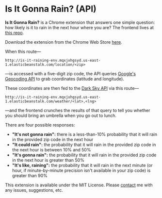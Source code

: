 # Is It Gonna Rain? (API)

__Is It Gonna Rain?__ is a Chrome extension that answers one simple question: how likely is it to rain in the next hour where you are? The frontend lives at [this repo](https://github.com/davidfloyd91/is-it-raining-frontend).

Download the extension from the Chrome Web Store [here](https://chrome.google.com/webstore/detail/is-it-gonna-rain/nadehodhmoogambiebejlonkdifmobbp).

When this route—

```
http://is-it-raining-env.mqxjxhgsyd.us-east-1.elasticbeanstalk.com/location/<zip>
```

—is accessed with a five-digit zip code, the API queries [Google's Geocoding API](https://developers.google.com/maps/documentation/geocoding/intro) to grab coordinates (latitude and longitude).

These coordinates are then fed to the [Dark Sky API](https://darksky.net/dev) via this route—

```
http://is-it-raining-env.mqxjxhgsyd.us-east-1.elasticbeanstalk.com/weather/<lat>,<lng>
```

—and the frontend crunches the results of that query to tell you whether you should bring an umbrella when you go out to lunch.

There are four possible responses:

- __"It's not gonna rain":__ there is a less-than-10% probability that it will rain in the provided zip code in the next hour
- __"It could rain":__ the probability that it will rain in the provided zip code in the next hour is between 10% and 50%
- __"It's gonna rain":__ the probability that it will rain in the provided zip code in the next hour is greater than 50%
- __"It's like, raining":__ the probability that it will rain in the next minute (or hour, if minute-by-minute precision isn't available in your zip code) is greater than 90%

This extension is available under the MIT License. Please [contact](https://davidfloyd91.github.io/contact/) me with any issues, suggestions, etc.
